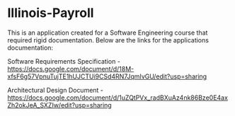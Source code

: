# Illinois-Payroll

This is an application created for a Software Engineering course that required rigid documentation.
Below are the links for the applications documentation:

Software Requirements Specification - https://docs.google.com/document/d/18M-xfsF6g57VpnuTujTE1hUJCTUi9CSd4RN7JqmIvGU/edit?usp=sharing

Architectural Design Document - https://docs.google.com/document/d/1uZQtPVx_radBXuAz4nk86Bze0E4axZh2okJeA_SXZIw/edit?usp=sharing
